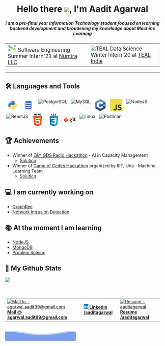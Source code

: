 <h1 align=center > Hello there <img src="https://media.giphy.com/media/hvRJCLFzcasrR4ia7z/giphy.gif" width="25px">, I'm <b>Aadit Agarwal</b></h1>

<h5 align=center >
I am a pre-final year Information Technology student focused on learning backend development and broadening my knowledge about Machine Learning
</h5>

<table align="center" style="font-size:1.2em;">
  <tr>
    <td style="border-right: 1px solid #eeeeef;"><img alt="Numtra" title="Numtra" height="25" src="./assets/numtra.png"> Software Engineering Summer Intern'21 at </a> <a href="https://numtra.com/">Numtra LLC</a> </td>
    <td style="border-right: 1px solid #eeeeef;"><img alt="TEAL" title="TEAL" height="20" src="https://www.tealindia.in/teal_assets/branding/teal_logo_dark.svg"> Data Science Winter Intern'20 at </a> <a href="https://www.tealindia.in/">TEAL India</a> </td>
  </tr>
</table>

<hr>

## 🛠 Languages and Tools

<p>
  <img src="https://raw.githubusercontent.com/github/explore/80688e429a7d4ef2fca1e82350fe8e3517d3494d/topics/python/python.png" alt="Python" height="40" style="vertical-align:top; margin:4px">
  <img src="https://raw.githubusercontent.com/github/explore/80688e429a7d4ef2fca1e82350fe8e3517d3494d/topics/sql/sql.png" alt="SQL" height="40" style="vertical-align:top; margin:4px">
  <img src="https://www.postgresql.org/media/img/about/press/elephant.png" alt="PostgreSQL" height="40" style="vertical-align:top; margin:4px">
  <img src="https://d1.awsstatic.com/asset-repository/products/amazon-rds/1024px-MySQL.ff87215b43fd7292af172e2a5d9b844217262571.png" alt="MySQL" height="40" style="vertical-align:top; margin:4px">
  <img src="https://raw.githubusercontent.com/github/explore/80688e429a7d4ef2fca1e82350fe8e3517d3494d/topics/cpp/cpp.png" alt="Cpp" height="40" style="vertical-align:top; margin:4px">
  <img src="https://raw.githubusercontent.com/github/explore/80688e429a7d4ef2fca1e82350fe8e3517d3494d/topics/javascript/javascript.png" alt="JavaScript" height="40" style="vertical-align:top; margin:4px">
  <img src="https://icon2.cleanpng.com/20180425/xeq/kisspng-node-js-javascript-web-application-express-js-comp-5ae0f84de7b809.1939946215246930699491.jpg" alt="NodeJS" height="40" style="vertical-align:top; margin:4px">
  <img src="https://www.pngitem.com/pimgs/m/664-6644509_icon-react-js-logo-hd-png-download.png" alt="ReactJS" height="40" style="vertical-align:top; margin:4px">
  <img src="https://raw.githubusercontent.com/github/explore/80688e429a7d4ef2fca1e82350fe8e3517d3494d/topics/html/html.png" alt="Html" height="40" style="vertical-align:top; margin:4px">
  <img src="https://raw.githubusercontent.com/github/explore/80688e429a7d4ef2fca1e82350fe8e3517d3494d/topics/css/css.png" alt="Css" height="40" style="vertical-align:top; margin:4px">
  <img src="https://raw.githubusercontent.com/github/explore/80688e429a7d4ef2fca1e82350fe8e3517d3494d/topics/git/git.png" alt="Git" height="40" style="vertical-align:top; margin:4px">
  <img src="https://upload.wikimedia.org/wikipedia/commons/thumb/3/35/Tux.svg/1200px-Tux.svg.png" alt="Linux" height="40" style="vertical-align:top; margin:4px">
  <img src="https://res.cloudinary.com/postman/image/upload/t_team_logo/v1629869194/team/2893aede23f01bfcbd2319326bc96a6ed0524eba759745ed6d73405a3a8b67a8" alt="Postman" height="40" style="vertical-align:top; margin:4px">

## 🏆 Achievements
- Winner of  [E&Y GDS Radio Hackathon](https://www.credit-suisse.com/pwp/hr/en/codingchallenge/#/) - AI in Capacity Management
  - [Solution](https://github.com/aaditagarwal/Fitment-Predictor)
- Winner of [Game of Codes Hackathon](https://p.lodz.pl/arch/pl/studenci-pl-zaprojektowali-mobilne-aplikacje) organized by IIIT, Una - Machine Learning Team
  - [Solution](https://github.com/aaditagarwal/ActiveNet)

## 💻 I am currently working on

- [GraphRec](https://github.com/aaditagarwal/Graphrec)
- [Network Intrusion Detection](https://github.com/aaditagarwal/NetIntruder)

## 📚 At the moment I am learning
- [NodeJS](https://nodejs.org/en/)
- [MongoDB](https://www.mongodb.com/)
- [Problem Solving](https://practice.geeksforgeeks.org/courses/dsa-self-paced)

## 🏅 My Github Stats

<div>

 <img src="https://github-readme-stats.vercel.app/api?username=aaditagarwal&count_private=true&show_icons=true&theme=prussian">
 

 <!-- <img  src="https://github-readme-stats.vercel.app/api/top-langs/?username=aaditagarwal&count_private=true&show_icons=true&theme=prussian"> -->

</div>
</br>
</br>
<table align="center">
  <tr>
    <td style="border-right: 1px solid #eeeeef;"><a href="agarwal.aadit99@gmail.com"><img alt="Mail to - agarwal.aadit99@gmail.com" title="Mail to - agarwal.aadit99@gmail.com" height="15" width="15" src="https://toppng.com/uploads/preview/mail-logo-gmail-logo-2018-11562993752ysgnopnnhx.png"> <b> Mail @ agarwal.aadit99@gmail.com</b></a></td>
    <td style="border-right: 1px solid #eeeeef;"><a href="https://linkedin.com/in/aaditagarwal"><img alt="LinkedIn - /aaditagarwal" title="LinkedIn - /aaditagarwal" height="15" width="15" src="assets/linkedin.svg"><b> LinkedIn /aaditagarwal</b></a></td>
    <td ><a href="https://bit.ly/aaditagarwal_resume"><img alt="Resume - aaditagarwal" title="Resume - aaditagarwal" height="15" width="15" src="https://cdn.iconscout.com/icon/free/png-256/resume-1956282-1650445.png"><b> Resume /aaditagarwal</b></a></td>
  </tr>
</table>


![Aadit Agarwal](./assets/bottom_header.svg)
